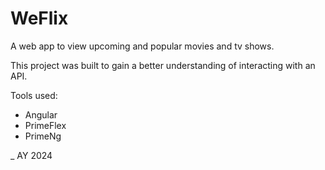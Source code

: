 # WeFlix

A web app to view upcoming and popular movies and tv shows.

This project was built to gain a better understanding of interacting with an API.

Tools used:

- Angular
- PrimeFlex
- PrimeNg

\_ AY 2024
